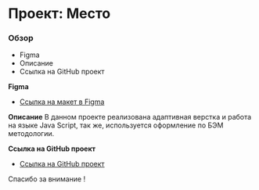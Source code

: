 # Проект: Место

### Обзор

* Figma
* Описание
* Ссылка на GitHub проект

**Figma**

* [Ссылка на макет в Figma](https://www.figma.com/file/2cn9N9jSkmxD84oJik7xL7/JavaScript.-Sprint-4?type=design&node-id=0-1&mode=design&t=V5TTuTSBZVdUzDvL-0)

**Описание**
В данном проекте реализована адаптивная верстка и работа на языке Java Script, так же, используется оформление по БЭМ методологии.

**Ссылка на GitHub проект**
* [Ссылка на GitHub проект](https://github.com/Rafael99Gantus/mesto.git)

Спасибо за внимание !
